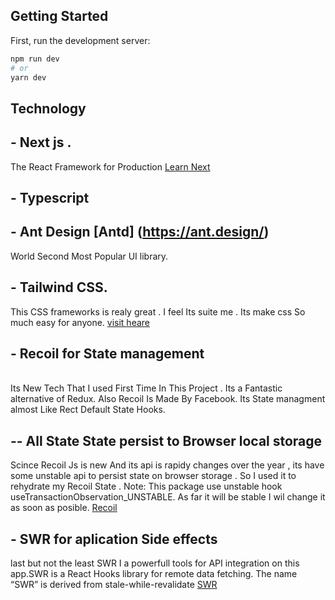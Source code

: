 

## Getting Started

First, run the development server:

```bash
npm run dev
# or
yarn dev
```
## Technology 
## - Next js . <br/>
The React Framework
for Production [Learn Next](https://nextjs.org/)
## - Typescript
## - Ant Design  [Antd] (https://ant.design/) <br />
World Second Most Popular UI library.
## - Tailwind CSS. <br/> 
This CSS frameworks is realy great . I feel Its suite me . Its make css So much easy for anyone.  [visit heare](https://tailwindcss.com/)
## - Recoil for State management
<br/>Its New Tech That I used First Time In This Project . Its a Fantastic alternative of Redux. Also Recoil Is Made By Facebook. Its State managment almost Like Rect Default State Hooks. 
## -- All State State persist to Browser local storage <br/>
Scince Recoil Js is new And its api is rapidy changes over the year , its have some unstable api to persist state on browser storage . So I used it to rehydrate my Recoil State .
 Note: This package use unstable hook useTransactionObservation_UNSTABLE. As far it will be stable I wil change it as soon as posible. [Recoil](https://recoil.org)
## - SWR for aplication Side effects
last but not the least SWR I a powerfull tools for API integration on this app.SWR is a React Hooks library for remote data fetching. The name “SWR” is derived from stale-while-revalidate  [SWR](https://github.com/vercel/swr)
